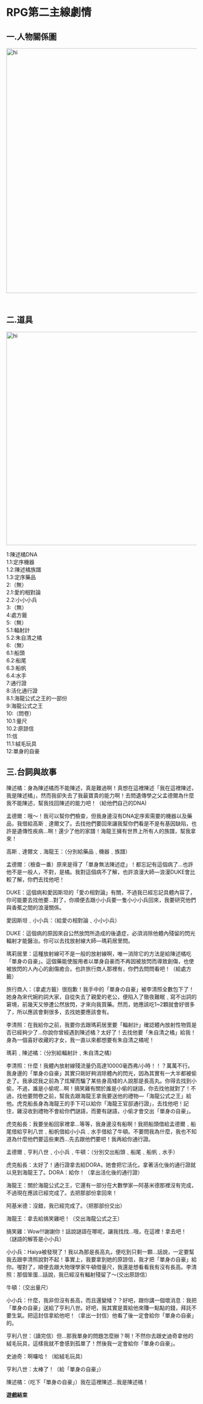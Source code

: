 <h1>RPG第二主線劇情</h1>
<h2>一.人物關係圖</h2>
<p><img src="https://i.imgur.com/FQwi4lm.png" alt="hi" width="946" height="647" /></p>
<h2><br />二.道具</h2>
<p><img src="https://i.imgur.com/hXLQuaW.png" alt="hi" width="679" height="564" /></p>
<p>1:陳述橘DNA<br />1.1:定序機器<br />1.2:陳述橘族譜<br />1.3:定序藥品<br />2:（無）<br />2.1:愛的相對論<br />2.2:小小小兵<br />3:（無）<br />4:處方籤<br />5:（無）<br />5.1:輻射計<br />5.2:朱自清之橘<br />6:（無）<br />6.1:船頭<br />6.2:船尾<br />6.3:船帆<br />6.4:水手<br />7:通行證<br />8:活化通行證<br />8.1:海龍公式之王的一部份<br />9:海龍公式之王<br />10:（問卷）<br />10.1:量尺<br />10.2:原諒信<br />11:信<br />11.1:絨毛玩具<br />12:單身的自豪</p>
<h2>三.台詞與故事</h2>
<p>陳述橘：身為陳述橘而不能陳述，真是難過啊！真想在這裡陳述「我在這裡陳述，我是陳述橘」，然而我卻失去了我最寶貴的能力啊！去問遺傳學之父孟德爾為什麼我不能陳述，幫我找回陳述的能力吧！（給他們自己的DNA)</p>
<p>孟德爾：哦～！我可以幫你們檢查，但我身邊沒有DNA定序索需要的機器以及藥品，我借給高斯﹑達爾文了。去找他們要回來讓我幫你們看是不是有基因缺陷，也許是遺傳性疾病...啊！還少了他的家譜！海龍王擁有世界上所有人的族譜，幫我拿來！</p>
<p>高斯﹑達爾文﹑海龍王：（分別給藥品﹑機器﹑族譜）</p>
<p>孟德爾：（檢查一番）原來是得了「單身無法陳述症」！都忘記有這個病了...也許他不是一般人，不對，是橘。我對這個病不了解，也許浪漫大師&mdash;浪漫DUKE會比較了解，你們去找他吧！</p>
<p>DUKE：這個病和愛因斯坦的「愛の相對論」有關，不過我已經忘記具體內容了，你可能要去找他要...對了，你順便去跟小小兵要一隻小小小兵回來，我要研究他們與香蕉之間的浪漫關係。</p>
<p>愛因斯坦﹑小小兵：（給愛の相對論﹑小小小兵）</p>
<p>DUKE：這個病的原因來自公然放閃所造成的後遺症，必須消除他體內殘留的閃光輻射才能醫治。你可以去找放射線大師&mdash;瑪莉居里問。</p>
<p>瑪莉居里：這種放射線可不是一般的放射線啊，唯一消除它的方法是給陳述橘吃「單身の自豪」。這個藥能使服用者以單身自豪而不再因被放閃而導致創傷，也使被放閃的人內心的創傷癒合。也許旅行商人那裡有，你們去問問看吧！（給處方籤）</p>
<p>旅行商人：（拿處方籤）很抱歉！我手中的「單身の自豪」被李清照全數包下了！她身為宋代婉約詞大家，自從失去了親愛的老公，便陷入了徹夜難眠﹑寫不出詞的窘境，前幾天又慘遭公然放閃，才來向我買藥。然而，她應該吃1~2顆就會好很多了，所以應該會剩很多，去找她要應該會有。</p>
<p>李清照：在我給你之前，我要你去跟瑪莉居里要「輻射計」確認體內放射性物質是否已經夠少了...你說你曾經遇到陳述橘？太好了！去找他要「朱自清之橘」給我！身為一個喜好收藏的才女，我一直以來都想要有朱自清之橘呢！</p>
<p>瑪莉﹑陳述橘：（分別給輻射計﹑朱自清之橘）</p>
<p>李清照：什麼！我體內放射線殘流量仍高達10000毫西弗/小時！！？萬萬不行。我身邊的「單身の自豪」其實只剛好夠消除體內的閃光，因為其實有一大半都被偷走了。我承認我之前為了炫耀而騙了某些身高矮的人說那是長高丸。你得去找到小偷，不過，誰是小偷呢...啊！搞笑雞有關於誰是小偷的謎語，你去找他就對了！不過，找他要問卷之前，幫我去跟海龍王拿我要送他的禮物&mdash;「海龍公式之王」給他。虎克船長身為海龍王的手下可以給你「海龍王官邸通行證」，去找他吧！記住，雞沒收到禮物不會給你們謎語，而要有謎語，小偷才會交出「單身の自豪」。</p>
<p>虎克船長：我要坐船回家裡拿...等等，我身邊沒有船啊！我把船頭借給孟德爾﹑船尾借給亨利八世﹑船帆借給小小兵﹑水手借給了牛頓。不要問我為什麼，我也不知道為什麼他們要這些東西...先去跟他們要吧！我再給你通行證。</p>
<p>孟德爾﹑亨利八世﹑小小兵﹑牛頓：（分別交出船頭﹑船尾﹑船帆﹑水手）</p>
<p>虎克船長：太好了！通行證拿去給DORA，她會把它活化，拿著活化後的通行證就以見到海龍王了。DORA：給你！（拿出活化後的通行證）</p>
<p>海龍王：關於海龍公式之王，它還有一部分在大數學家&mdash;阿基米德那裡沒有完成，不過現在應該已經完成了。去把那部份拿回來！</p>
<p>阿基米德：沒錯，我已經完成了。（把那部份交出）</p>
<p>海龍王：拿去給搞笑雞吧！（交出海龍公式之王）</p>
<p>搞笑雞：Wow!!!謝謝你！話說謎語在哪呢，讓我找找...哦，在這裡！拿去吧！<br />（謎語的解答是小小兵）</p>
<p>小小兵：Haiya被發現了！我以為那是長高丸，便吃到只剩一顆...話說，一定要幫我去跟李清照說對不起！事實上，我要拿到她的原諒信，我才把「單身の自豪」給你。喔對了，順便去跟大物理學家牛頓借量尺，我還是想看看我有沒有長高。李清照：那個笨蛋...話說，我已經沒有輻射殘留了～(交出原諒信）</p>
<p>牛頓：（交出量尺）</p>
<p>小小兵：什麼，我非但沒有長高，而且還變矮？？好吧，跟你講一個壞消息：我把「單身の自豪」送給了亨利八世。好吧，我其實是賣給他來賺一點點的錢，拜託不要生氣。把這封信拿給他吧！（拿出一封信）他看了後一定會給你「單身の自豪」的。</p>
<p>亨利八世：（讀完信）但...那我單身的問題怎麼辦？啊！不然你去跟史迪奇拿他的絨毛玩具，這樣我就不會感到孤單了！然後我一定會給你「單身の自豪」。</p>
<p>史迪奇：啊囉哈！（給絨毛玩具）</p>
<p>亨利八世：太棒了！（給「單身の自豪」）</p>
<p>陳述橘：（吃下「單身の自豪」）我在這裡陳述...我是陳述橘！</p>
<p><strong>遊戲結束</strong></p>
